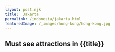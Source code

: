 ```yaml
---
layout: post.njk
title: 	Jakarta
permalink: /indonesia/jakarta.html
featuredImage: /_images/hong-kong/hong-kong.jpg
---
```

## Must see attractions in {{title}}